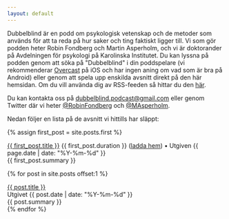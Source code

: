 ```yaml
---
layout: default
---
```


<!-- This can be used to redirect the index page to another page.
	<html>
		<head>
			<meta http-equiv="refresh" content="0; url=./avsnitt/" />
		</head>
	</html>
-->

Dubbelblind är en podd om psykologisk vetenskap och de metoder som används för att ta reda på hur saker och ting faktiskt ligger till. Vi som gör podden heter Robin Fondberg och Martin Asperholm, och vi är doktorander på Avdelningen för psykologi på Karolinska Institutet. Du kan lyssna på podden genom att söka på "Dubbelblind" i din poddspelare (vi rekommenderar [Overcast](https://overcast.fm) på iOS och har ingen aning om vad som är bra på Android) eller genom att spela upp enskilda avsnitt direkt på den här hemsidan. Om du vill använda dig av RSS-feeden så hittar du den [här](./podcast.xml).

Du kan kontakta oss på <a href="mailto:dubbelblind@gmail.com">dubbelblind.podcast@gmail.com</a> eller genom Twitter där vi heter [@RobinFondberg](https://twitter.com/RobinFondberg) och [@MAsperholm](https://twitter.com/MAsperholm).

Nedan följer en lista på de avsnitt vi hittills har släppt:

{% assign first_post = site.posts.first %}
<div class="avsnitt">
	<a class="avsnitt_titel" href="{{ first_post.url | prepend: site.baseurl }}">{{ first_post.title }}</a>
	{{ first_post.duration }} (<a href="{{ site.baseurl }}{{ first_post.file }}" download="{{ first_post.title }}">ladda hem</a>) • Utgiven <time datetime="{{ first_post.date | date_to_xmlschema }}" itemprop="datePublished">{{ page.date | date: "%Y-%m-%d" }}</time>
	<div class="avsnitt_summering">{{ first_post.summary }} </div>
</div>

{% for post in site.posts offset:1 %}
<div class="avsnitt">
	<a class="avsnitt_titel" href="{{ post.url | prepend: site.baseurl }}">{{ post.title }}</a>
	<div class="avsnitt_datum">Utgivet {{ post.date | date: "%Y-%m-%d" }}</div>
	<div class="avsnitt_summering">{{ post.summary }}</div>
</div>
{% endfor %}
